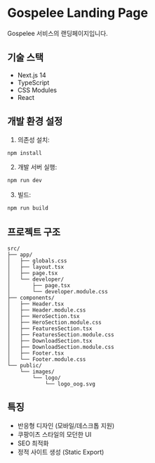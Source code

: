 # Gospelee Landing Page

Gospelee 서비스의 랜딩페이지입니다.

## 기술 스택

- Next.js 14
- TypeScript
- CSS Modules
- React

## 개발 환경 설정

1. 의존성 설치:
```bash
npm install
```

2. 개발 서버 실행:
```bash
npm run dev
```

3. 빌드:
```bash
npm run build
```

## 프로젝트 구조

```
src/
├── app/
│   ├── globals.css
│   ├── layout.tsx
│   ├── page.tsx
│   └── developer/
│       ├── page.tsx
│       └── developer.module.css
├── components/
│   ├── Header.tsx
│   ├── Header.module.css
│   ├── HeroSection.tsx
│   ├── HeroSection.module.css
│   ├── FeaturesSection.tsx
│   ├── FeaturesSection.module.css
│   ├── DownloadSection.tsx
│   ├── DownloadSection.module.css
│   ├── Footer.tsx
│   └── Footer.module.css
└── public/
    └── images/
        └── logo/
            └── logo_oog.svg
```

## 특징

- 반응형 디자인 (모바일/데스크톱 지원)
- 쿠팡이츠 스타일의 모던한 UI
- SEO 최적화
- 정적 사이트 생성 (Static Export)
